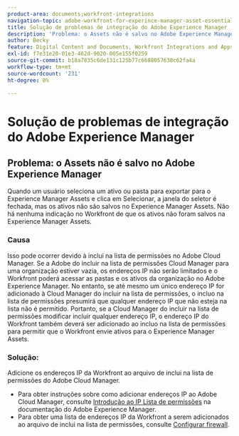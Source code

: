 ```yaml
---
product-area: documents;workfront-integrations
navigation-topic: adobe-workfront-for-experince-manager-asset-essentials
title: Solução de problemas de integração do Adobe Experience Manager
description: 'Problema: o Assets não é salvo no Adobe Experience Manager'
author: Becky
feature: Digital Content and Documents, Workfront Integrations and Apps
exl-id: f7e31e20-01e3-462d-9020-005e155f0259
source-git-commit: b18a7835c6de131c125b77c6688057638c62fa4a
workflow-type: tm+mt
source-wordcount: '231'
ht-degree: 0%

---
```


# Solução de problemas de integração do Adobe Experience Manager

## Problema: o Assets não é salvo no Adobe Experience Manager

Quando um usuário seleciona um ativo ou pasta para exportar para o Experience Manager Assets e clica em Selecionar, a janela do seletor é fechada, mas os ativos não são salvos no Experience Manager Assets. Não há nenhuma indicação no Workfront de que os ativos não foram salvos na Experience Manager Assets.

### Causa

Isso pode ocorrer devido à inclui na lista de permissões no Adobe Cloud Manager. Se a Adobe do incluir na lista de permissões Cloud Manager para uma organização estiver vazia, os endereços IP não serão limitados e o Workfront poderá acessar as pastas e os ativos da organização no Adobe Experience Manager. No entanto, se até mesmo um único endereço IP for adicionado à Cloud Manager do incluir na lista de permissões, o incluo na lista de permissões presumirá que qualquer endereço IP que não esteja na lista não é permitido. Portanto, se a Cloud Manager do incluir na lista de permissões modificar incluir qualquer endereço IP, o endereço IP do Workfront também deverá ser adicionado ao incluo na lista de permissões para permitir que o Workfront envie ativos para o Experience Manager Assets.

### Solução:

Adicione os endereços IP da Workfront ao arquivo de inclui na lista de permissões do Adobe Cloud Manager.

* Para obter instruções sobre como adicionar endereços IP ao Adobe Cloud Manager, consulte [Introdução ao IP Lista de permissões](https://experienceleague.adobe.com/pt-br/docs/experience-manager-cloud-service/content/implementing/using-cloud-manager/ip-allow-lists/introduction) na documentação do Adobe Experience Manager.
* Para obter uma lista de endereços IP da Workfront a serem adicionados ao arquivo de inclui na lista de permissões, consulte [Configurar firewall](/help/quicksilver/administration-and-setup/get-started-wf-administration/configure-your-firewall.md).
